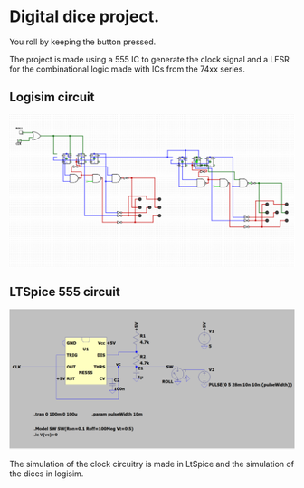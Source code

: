 # Digital dice project.

You roll by keeping the button pressed.

The project is made using a 555 IC to generate the clock signal and a LFSR for the combinational logic made with ICs from the 74xx series.
## Logisim circuit
![digital-circuit](./photos/Digital-sim-Logisim.PNG)
## LTSpice 555 circuit
![555-clock](./photos/555-CLK-gen.PNG)

The simulation of the clock circuitry is made in LtSpice and the simulation of the dices in logisim.
